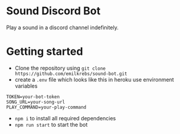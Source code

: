 # Sound Discord Bot
Play a sound in a discord channel indefinitely.

# Getting started
- Clone the repository using `git clone https://github.com/emilkrebs/sound-bot.git`
- create a `.env` file which looks like this in heroku use environment variables
```env
TOKEN=your-bot-token
SONG_URL=your-song-url
PLAY_COMMAND=your-play-command
```
- `npm i` to install all required dependencies
- `npm run start` to start the bot

